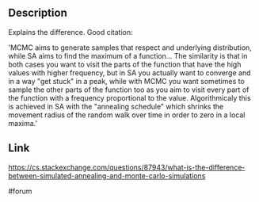 ## Description
Explains the difference. Good citation:

'MCMC aims to generate samples that respect and underlying distribution, while SA aims to find the maximum of a function...
The similarity is that in both cases you want to visit the parts of the function that have the high values with higher frequency, but in SA you actually want to converge and in a way "get stuck" in a peak, while with MCMC you want sometimes to sample the other parts of the function too as you aim to visit every part of the function with a frequency proportional to the value. Algorithmicaly this is achieved in SA with the "annealing schedule" which shrinks the movement radius of the random walk over time in order to zero in a local maxima.'

## Link
https://cs.stackexchange.com/questions/87943/what-is-the-difference-between-simulated-annealing-and-monte-carlo-simulations

#forum